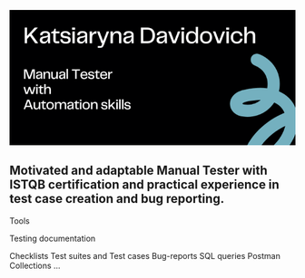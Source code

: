 [![Header](https://github.com/ekate11/ekate11/blob/main/assets/Katsiaryna%20Davidovich.png)]()

## Motivated and adaptable Manual Tester with ISTQB certification and practical experience in test case creation and bug reporting. 


Tools

Testing documentation

Checklists
Test suites and Test cases
Bug-reports
SQL queries
Postman Collections
...



